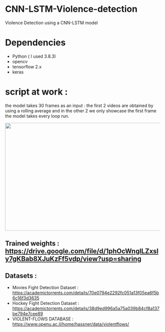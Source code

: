 # CNN-LSTM-Violence-detection
Violence Detection using a CNN-LSTM model
# Dependencies
- Python ( I used 3.8.3)
- opencv
- tensorflow 2.x
- keras

# script at work : 
the model takes 30 frames as an input :
the first 2 videos are obtained by using a rolling average and in the other 2 we only showcase the first frame the model takes every loop run.
<p align="center">
  <img src="https://github.com/souhaiel1/CNN-LSTM-Violence-detection/blob/main/violence-detction%20(1).gif" width="600" height="350" />

## Trained weights : https://drive.google.com/file/d/1phOcWnglLZxsly7gKBab8XJuKzFf5vdp/view?usp=sharing

## Datasets : 
- Movies Fight Detection Dataset :  https://academictorrents.com/details/70e0794e2292fc051a13f05ea6f5b6c16f3d3635
- Hockey Fight Detection Dataset : https://academictorrents.com/details/38d9ed996a5a75a039b84cf8a137be794e7cee89
- VIOLENT-FLOWS DATABASE  : 
https://www.openu.ac.il/home/hassner/data/violentflows/
